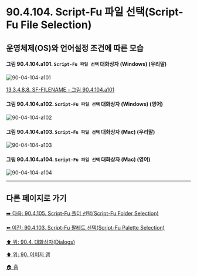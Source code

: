 # 90.4.104. Script-Fu 파일 선택(Script-Fu File Selection)
## 운영체제(OS)와 언어설정 조건에 따른 모습

<a id="90-04-104-a101"></a>

#### 그림 90.4.104.a101. `Script-Fu 파일 선택` 대화상자 (Windows) (우리말)
![90-04-104-a101](https://github.com/wonder13662/gimp/assets/15767104/77e426ac-a453-4775-80ab-0634f17c038c)

[13.3.4.8.8. SF-FILENAME - 그림 90.4.104.a101](./13-03-04-08-08-sf_filename.md#90-04-104-a101)

<a id="90-04-104-a102"></a>

#### 그림 90.4.104.a102. `Script-Fu 파일 선택` 대화상자 (Windows) (영어)
![90-04-104-a102](https://github.com/wonder13662/gimp/assets/15767104/79f77484-597a-4afd-a1c5-ea490ab92825)

<a id="90-04-104-a103"></a>

#### 그림 90.4.104.a103. `Script-Fu 파일 선택` 대화상자 (Mac) (우리말)
![90-04-104-a103](https://github.com/wonder13662/gimp/assets/15767104/a425d2f9-e042-4077-b727-e0a66a96015a)

<a id="90-04-104-a104"></a>

#### 그림 90.4.104.a104. `Script-Fu 파일 선택` 대화상자 (Mac) (영어)
![90-04-104-a104](https://github.com/wonder13662/gimp/assets/15767104/6d89841a-a21f-4f73-b05a-6940950c29f0)

***

## 다른 페이지로 가기

[➡️ 다음: 90.4.105. Script-Fu 폴더 선택(Script-Fu Folder Selection)](./90-04-105-script_fu_folder_selection.md)

[⬅️ 이전: 90.4.103. Script-Fu 팔레트 선택(Script-Fu Palette Selection)](./90-04-103-script_fu_palette_selection.md)

[⬆️ 위: 90.4. 대화상자(Dialogs)](./90-04-00-dialogs.md)

[⬆️ 위: 90. 이미지 맵](./90-00-image-map.md)

[🏠 홈](./00-home.md)
